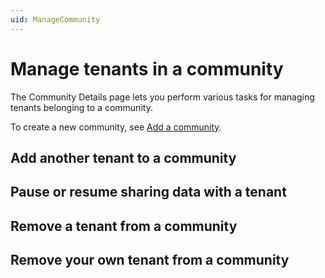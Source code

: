 ```yaml
---
uid: ManageCommunity
---
```


# Manage tenants in a community

The Community Details page lets you perform various tasks for managing tenants belonging to a community.

To create a new community, see [Add a community](xref:AddCommunity).

## Add another tenant to a community

## Pause or resume sharing data with a tenant

## Remove a tenant from a community

## Remove your own tenant from a community
